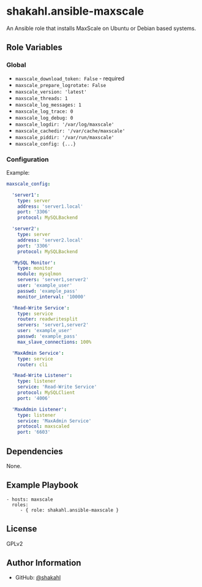 # shakahl.ansible-maxscale

An Ansible role that installs MaxScale on Ubuntu or Debian based systems.

Role Variables
--------------

### Global

- `maxscale_download_token: False` - required
- `maxscale_prepare_logrotate: False`
- `maxscale_version: 'latest'`
- `maxscale_threads: 1`
- `maxscale_log_messages: 1`
- `maxscale_log_trace: 0`
- `maxscale_log_debug: 0`
- `maxscale_logdir: '/var/log/maxscale'`
- `maxscale_cachedir: '/var/cache/maxscale'`
- `maxscale_piddir: '/var/run/maxscale'`
- `maxscale_config: {...}`

### Configuration

Example:

```yaml
maxscale_config:

  'server1':
    type: server
    address: 'server1.local'
    port: '3306'
    protocol: MySQLBackend

  'server2':
    type: server
    address: 'server2.local'
    port: '3306'
    protocol: MySQLBackend

  'MySQL Monitor':
    type: monitor
    module: mysqlmon
    servers: 'server1,server2'
    user: 'example_user'
    passwd: 'example_pass'
    monitor_interval: '10000'

  'Read-Write Service':
    type: service
    router: readwritesplit
    servers: 'server1,server2'
    user: 'example_user'
    passwd: 'example_pass'
    max_slave_connections: 100%

  'MaxAdmin Service':
    type: service
    router: cli

  'Read-Write Listener':
    type: listener
    service: 'Read-Write Service'
    protocol: MySQLClient
    port: '4006'

  'MaxAdmin Listener':
    type: listener
    service: 'MaxAdmin Service'
    protocol: maxscaled
    port: '6603'

```

Dependencies
------------

None.

Example Playbook
----------------

    - hosts: maxscale
      roles:
         - { role: shakahl.ansible-maxscale }

License
-------

GPLv2

Author Information
------------------

- GitHub: [@shakahl](https://github.com/shakahl)
